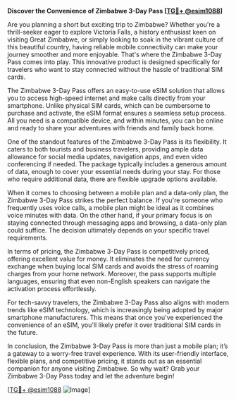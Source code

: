 **Discover the Convenience of Zimbabwe 3-Day Pass [[TG💪+ @esim1088](https://t.me/s/esim1088)]**

Are you planning a short but exciting trip to Zimbabwe? Whether you're a thrill-seeker eager to explore Victoria Falls, a history enthusiast keen on visiting Great Zimbabwe, or simply looking to soak in the vibrant culture of this beautiful country, having reliable mobile connectivity can make your journey smoother and more enjoyable. That's where the Zimbabwe 3-Day Pass comes into play. This innovative product is designed specifically for travelers who want to stay connected without the hassle of traditional SIM cards.

The Zimbabwe 3-Day Pass offers an easy-to-use eSIM solution that allows you to access high-speed internet and make calls directly from your smartphone. Unlike physical SIM cards, which can be cumbersome to purchase and activate, the eSIM format ensures a seamless setup process. All you need is a compatible device, and within minutes, you can be online and ready to share your adventures with friends and family back home.

One of the standout features of the Zimbabwe 3-Day Pass is its flexibility. It caters to both tourists and business travelers, providing ample data allowance for social media updates, navigation apps, and even video conferencing if needed. The package typically includes a generous amount of data, enough to cover your essential needs during your stay. For those who require additional data, there are flexible upgrade options available.

When it comes to choosing between a mobile plan and a data-only plan, the Zimbabwe 3-Day Pass strikes the perfect balance. If you're someone who frequently uses voice calls, a mobile plan might be ideal as it combines voice minutes with data. On the other hand, if your primary focus is on staying connected through messaging apps and browsing, a data-only plan could suffice. The decision ultimately depends on your specific travel requirements.

In terms of pricing, the Zimbabwe 3-Day Pass is competitively priced, offering excellent value for money. It eliminates the need for currency exchange when buying local SIM cards and avoids the stress of roaming charges from your home network. Moreover, the pass supports multiple languages, ensuring that even non-English speakers can navigate the activation process effortlessly.

For tech-savvy travelers, the Zimbabwe 3-Day Pass also aligns with modern trends like eSIM technology, which is increasingly being adopted by major smartphone manufacturers. This means that once you've experienced the convenience of an eSIM, you'll likely prefer it over traditional SIM cards in the future.

In conclusion, the Zimbabwe 3-Day Pass is more than just a mobile plan; it’s a gateway to a worry-free travel experience. With its user-friendly interface, flexible plans, and competitive pricing, it stands out as an essential companion for anyone visiting Zimbabwe. So why wait? Grab your Zimbabwe 3-Day Pass today and let the adventure begin! 

[[TG💪+ @esim1088](https://t.me/s/esim1088) ![Image](https://i.postimg.cc/Y0z9fWf4/image.png)]